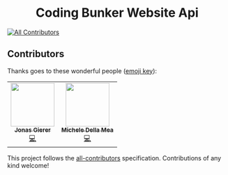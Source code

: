 <div align="center">
        <h1>Coding Bunker Website Api</h1>
</div>

[![All Contributors](https://img.shields.io/badge/all_contributors-1-orange.svg?style=flat-square)](#contributors)

## Contributors

Thanks goes to these wonderful people ([emoji key](https://github.com/all-contributors/all-contributors#emoji-key)):

<!-- ALL-CONTRIBUTORS-LIST:START - Do not remove or modify this section -->
<!-- prettier-ignore-start -->
<!-- markdownlint-disable -->
<table>
  <tr>
    <td align="center"><a href="https://github.com/jgierer12"><img src="https://avatars0.githubusercontent.com/u/4331946?v=4" width="100px;" alt=""/><br /><sub><b>Jonas Gierer</b></sub></a><br /><a href="https://github.com/Coding-Bunker/website-backend/commits?author=jgierer12" title="Code">💻</a></td>
    <td align="center"><a href="https://github.com/ArcaneDiver"><img src="https://avatars0.githubusercontent.com/u/47637591?v=4" width="100px;" alt=""/><br /><sub><b>Michele Della Mea</b></sub></a><br /><a href="https://github.com/Coding-Bunker/website-backend/commits?author=ArcaneDiver" title="Code">💻</a></td>
  </tr>
</table>

<!-- markdownlint-enable -->
<!-- prettier-ignore-end -->
<!-- ALL-CONTRIBUTORS-LIST:END -->

This project follows the [all-contributors](https://github.com/all-contributors/all-contributors) specification. Contributions of any kind welcome!
